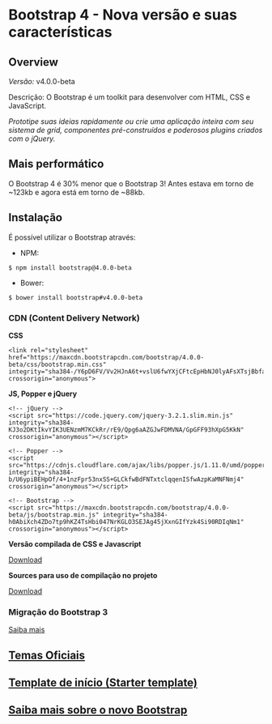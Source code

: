 # Bootstrap 4 - Nova versão e suas características

## Overview

*Versão:* v4.0.0-beta

Descrição: O Bootstrap é um toolkit para desenvolver com HTML, CSS e JavaScript.

*Prototipe suas ideias rapidamente ou crie uma aplicação inteira com seu sistema de grid, componentes pré-construídos e poderosos plugins criados com o jQuery.*

## Mais performático

O Bootstrap 4 é 30% menor que o Bootstrap 3! Antes estava em torno de ~123kb e agora está em torno de ~88kb.

## Instalação

É possível utilizar o Bootstrap através: 

- NPM:

```
$ npm install bootstrap@4.0.0-beta
```

- Bower:

```
$ bower install bootstrap#v4.0.0-beta
```

### CDN (Content Delivery Network)

**CSS**

```
<link rel="stylesheet" href="https://maxcdn.bootstrapcdn.com/bootstrap/4.0.0-beta/css/bootstrap.min.css" integrity="sha384-/Y6pD6FV/Vv2HJnA6t+vslU6fwYXjCFtcEpHbNJ0lyAFsXTsjBbfaDjzALeQsN6M" crossorigin="anonymous">
```

**JS, Popper e jQuery**

```
<!-- jQuery -->
<script src="https://code.jquery.com/jquery-3.2.1.slim.min.js" integrity="sha384-KJ3o2DKtIkvYIK3UENzmM7KCkRr/rE9/Qpg6aAZGJwFDMVNA/GpGFF93hXpG5KkN" crossorigin="anonymous"></script>

<!-- Popper -->
<script src="https://cdnjs.cloudflare.com/ajax/libs/popper.js/1.11.0/umd/popper.min.js" integrity="sha384-b/U6ypiBEHpOf/4+1nzFpr53nxSS+GLCkfwBdFNTxtclqqenISfwAzpKaMNFNmj4" crossorigin="anonymous"></script>

<!-- Bootstrap -->
<script src="https://maxcdn.bootstrapcdn.com/bootstrap/4.0.0-beta/js/bootstrap.min.js" integrity="sha384-h0AbiXch4ZDo7tp9hKZ4TsHbi047NrKGLO3SEJAg45jXxnGIfYzk4Si90RDIqNm1" crossorigin="anonymous"></script>
```

**Versão compilada de CSS e Javascript**

[Download](https://github.com/twbs/bootstrap/releases/download/v4.0.0-beta/bootstrap-4.0.0-beta-dist.zip)

**Sources para uso de compilação no projeto**

[Download](https://github.com/twbs/bootstrap/releases/download/v4.0.0-beta/bootstrap-4.0.0-beta-dist.zip)

### Migração do Bootstrap 3

[Saiba mais](https://getbootstrap.com/docs/4.0/migration/)

## [Temas Oficiais](https://themes.getbootstrap.com/)

## [Template de início (Starter template)](./starter-template.html)

## [Saiba mais sobre o novo Bootstrap](./inside.md)
